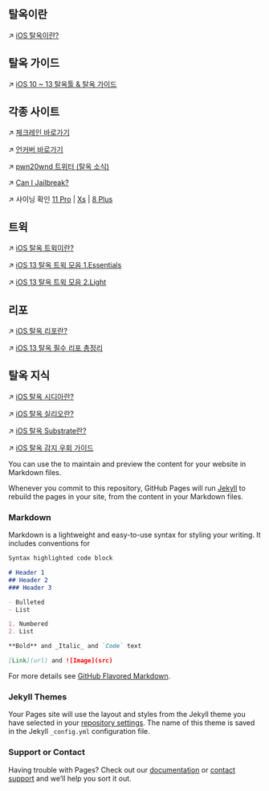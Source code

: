 ## 탈옥이란
↗ [iOS 탈옥이란?](https://powr.tistory.com/4)

## 탈옥 가이드
↗ [iOS 10 ~ 13 탈옥툴 & 탈옥 가이드](https://www.clien.net/service/board/cm_iphonien/14706175)

## 각종 사이트
↗ [체크레인 바로가기](https://checkra.in/)

↗ [언커버 바로가기](https://unc0ver.dev/)

↗ [pwn20wnd 트위터 (탈옥 소식)](https://twitter.com/Pwn20wnd)

↗ [Can I Jailbreak?](http://canijailbreak.com/)

↗ 사이닝 확인 [11 Pro](https://ipsw.me/iPhone12,3)  |  [Xs](https://ipsw.me/iPhone11,2)  |  [8 Plus](https://ipsw.me/iPhone10,2)

## 트윅
↗ [iOS 탈옥 트윅이란?](https://powr.tistory.com/5)

↗ [iOS 13 탈옥 트윅 모음 1.Essentials](https://www.clien.net/service/board/cm_iphonien/14678964)

↗ [iOS 13 탈옥 트윅 모음 2.Light](https://www.clien.net/service/board/cm_iphonien/14792685)

## 리포
↗ [iOS 탈옥 리포란?](https://powr.tistory.com/6)

↗ [iOS 13 탈옥 필수 리포 총정리](https://powr.tistory.com/11)

## 탈옥 지식
↗ [iOS 탈옥 시디아란?](https://powr.tistory.com/8)

↗ [iOS 탈옥 실리오란?](https://powr.tistory.com/9)

↗ [iOS 탈옥 Substrate란?](https://powr.tistory.com/7)

↗ [iOS 탈옥 감지 우회 가이드](https://powr.tistory.com/19)

You can use the  to maintain and preview the content for your website in Markdown files.

Whenever you commit to this repository, GitHub Pages will run [Jekyll](https://jekyllrb.com/) to rebuild the pages in your site, from the content in your Markdown files.

### Markdown

Markdown is a lightweight and easy-to-use syntax for styling your writing. It includes conventions for

```markdown
Syntax highlighted code block

# Header 1
## Header 2
### Header 3

- Bulleted
- List

1. Numbered
2. List

**Bold** and _Italic_ and `Code` text

[Link](url) and ![Image](src)
```

For more details see [GitHub Flavored Markdown](https://guides.github.com/features/mastering-markdown/).

### Jekyll Themes

Your Pages site will use the layout and styles from the Jekyll theme you have selected in your [repository settings](https://github.com/JaiIbreak/page/settings). The name of this theme is saved in the Jekyll `_config.yml` configuration file.

### Support or Contact

Having trouble with Pages? Check out our [documentation](https://help.github.com/categories/github-pages-basics/) or [contact support](https://github.com/contact) and we’ll help you sort it out.
